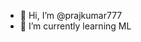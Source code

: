 - 👋 Hi, I’m @prajkumar777
- 🌱 I’m currently learning ML

<!---
prajkumar777/prajkumar777 is a ✨ special ✨ repository because its `README.md` (this file) appears on your GitHub profile.
You can click the Preview link to take a look at your changes.
--->
